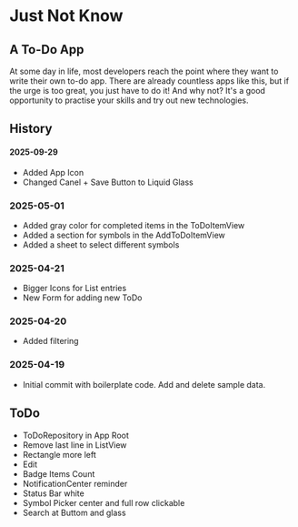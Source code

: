 #  Just Not Know
## A To-Do App

At some day in life, most developers reach the point where they want to write their own to-do app. 
There are already countless apps like this, but if the urge is too great, you just have to do it!
And why not? 
It's a good opportunity to practise your skills and try out new technologies.

## History

#### 2025-09-29
- Added App Icon
- Changed Canel + Save Button to Liquid Glass

### 2025-05-01
- Added gray color for completed items in the ToDoItemView
- Added a section for symbols in the AddToDoItemView
- Added a sheet to select different symbols

### 2025-04-21
- Bigger Icons for List entries
- New Form for adding new ToDo

### 2025-04-20
- Added filtering

### 2025-04-19
- Initial commit with boilerplate code. Add and delete sample data.

## ToDo

- ToDoRepository in App Root
- Remove last line in ListView
- Rectangle more left
- Edit
- Badge Items Count
- NotificationCenter reminder
- Status Bar white
- Symbol Picker center and full row clickable
- Search at Buttom and glass
